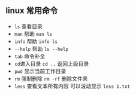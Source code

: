 ## linux 常用命令
* `ls` 查看目录
* `man` 帮助  `man ls`
* `info` 帮助 `info ls`
* `--help` 帮助 `ls --help`
* `tab` 命令补全
* `cd`进入目录 `cd ..` 返回上级目录
* `pwd` 显示当前工作目录
* `rm` 强制删除 `rm -rf` 删除文件夹
* `less` 查看文本所有内容 可以滚动显示 `less 1.txt`
